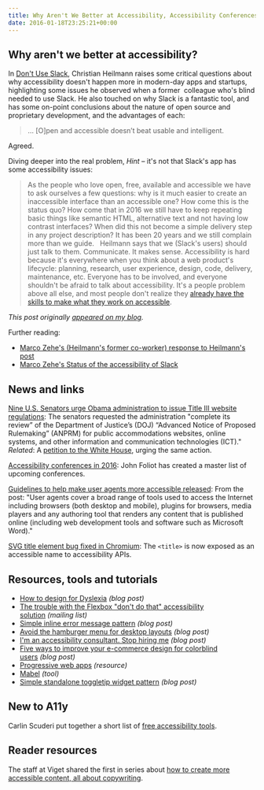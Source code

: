 ```yaml
---
title: Why Aren't We Better at Accessibility, Accessibility Conferences, I'm an Accessibility Consultant, Stop Hiring Me and More
date: 2016-01-18T23:25:21+00:00
---
```


## Why aren't we better at accessibility?

In [Don't Use Slack](https://medium.com/hacker-daily/don-t-use-slack-8e70452f3eed), Christian Heilmann raises some critical questions about why accessibility doesn't happen more in modern-day apps and startups, highlighting some issues he observed when a former  colleague who's blind needed to use Slack. He also touched on why Slack is a fantastic tool, and has some on-point conclusions about the nature of open source and proprietary development, and the advantages of each:

> … [O]pen and accessible doesn’t beat usable and intelligent.

Agreed.

Diving deeper into the real problem, _Hint –_ it's not that Slack's app has some accessibility issues:

> As the people who love open, free, available and accessible we have to ask ourselves a few questions: why is it much easier to create an inaccessible interface than an accessible one? How come this is the status quo? How come that in 2016 we still have to keep repeating basic things like semantic HTML, alternative text and not having low contrast interfaces? When did this not become a simple delivery step in any project description? It has been 20 years and we still complain more than we guide.
 
Heilmann says that we (Slack's users) should just talk to them. Communicate. It makes sense. Accessibility is hard because it's everywhere when you think about a web product's lifecycle: planning, research, user experience, design, code, delivery, maintenance, etc. Everyone has to be involved, and everyone shouldn't be afraid to talk about accessibility. It's a people problem above all else, and most people don't realize they [already have the skills to make what they work on accessible](http://davidakennedy.com/tag/everyday-accessibility/).

_This post originally [appeared on my blog](http://davidakennedy.com/2016/01/15/dont-use-slack-or-why-arent-we-better-at-accessibility/)._

Further reading:

* [Marco Zehe's (Heilmann's former co-worker) response to Heilmann's post](https://medium.com/@MarcoZehe/i-am-the-one-christian-heilmann-was-referring-to-in-his-post-d49b6173a161)
* [Marco Zehe's Status of the accessibility of Slack](https://www.marcozehe.de/2016/01/16/status-of-the-accessibility-of-slack/)

## News and links

[Nine U.S. Senators urge Obama administration to issue Title III website regulations](http://www.lexology.com/library/detail.aspx?g=fb4c4abc-eb3c-4033-8be2-065359028985): The senators requested the administration "complete its review” of the Department of Justice’s (DOJ) “Advanced Notice of Proposed Rulemaking” (ANPRM) for public accommodations websites, online systems, and other information and communication technologies (ICT)." _Related_: A [petition to the White House](https://petitions.whitehouse.gov/petition/direct-us-department-justice-promptly-release-ada-internet-regulations), urging the same action.

[Accessibility conferences in 2016](http://john.foliot.ca/accessibility-conferences-2016/): John Foliot has created a master list of upcoming conferences.

[Guidelines to help make user agents more accessible released](http://www.accessiq.org/news/news/2015/12/guidelines-to-help-make-user-agents-more-accessible-released): From the post: "User agents cover a broad range of tools used to access the Internet including browsers (both desktop and mobile), plugins for browsers, media players and any authoring tool that renders any content that is published online (including web development tools and software such as Microsoft Word)."

[SVG title element bug fixed in Chromium](https://code.google.com/p/chromium/issues/detail?id=566252): The `<title>` is now exposed as an accessible name to accessibility APIs.

## Resources, tools and tutorials

* [How to design for Dyslexia](https://medium.com/@usabilla/how-to-design-for-dyslexia-71e214fe6964) _(blog post)_
* [The trouble with the Flexbox "don't do that" accessibility solution](https://lists.w3.org/Archives/Public/public-apa/2016Jan/0025.html) _(mailing list)_
* [Simple inline error message pattern](https://www.paciellogroup.com/blog/2016/01/simple-inline-error-message-pattern/) _(blog post)_
* [Avoid the hamburger menu for desktop layouts](http://adrianroselli.com/2016/01/avoid-the-hamburger-menu-for-desktop-layouts.html) _(blog post)_
* [I'm an accessibility consultant. Stop hiring me](https://www.joedolson.com/2016/01/im-an-accessibility-consultant-stop-hiring-me/) _(blog post)_
* [Five ways to improve your e-commerce design for colorblind users](https://www.shopify.com/partners/blog/86314118-5-ways-to-improve-your-ecommerce-design-for-colourblind-users) _(blog post)_
* [Progressive web apps](https://developers.google.com/web/progressive-web-apps) _(resource)_
* [Mabel](http://inclusivemabel.me) _(tool)_
* [Simple standalone toggletip widget pattern](https://www.paciellogroup.com/blog/2016/01/simple-standalone-toggletip-widget-pattern/) _(blog post)_

## New to A11y

Carlin Scuderi put together a short list of [free accessibility tools](https://medium.com/bread-crumbs/free-web-accessibility-tools-round-up-b83a33797789).

## Reader resources

The staff at Viget shared the first in series about [how to create more accessible content, all about copywriting](https://viget.com/advance/how-to-create-more-accessible-content-part-1).